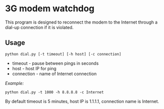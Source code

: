 # 3G modem watchdog

This program is designed to reconnect the modem to the Internet through a dial-up connection if it is violated.

## Usage
```
python dial.py [-t timeout] [-h host] [-c connection]
```
* timeout - pause between pings in seconds
* host - host IP for ping
* connection - name of Internet connection

*Example:*
```
python dial.py -t 1000 -h 8.8.8.8 -c Internet
```

By default timeout is 5 minutes, host IP is 1.1.1.1, connection name is Internet.
